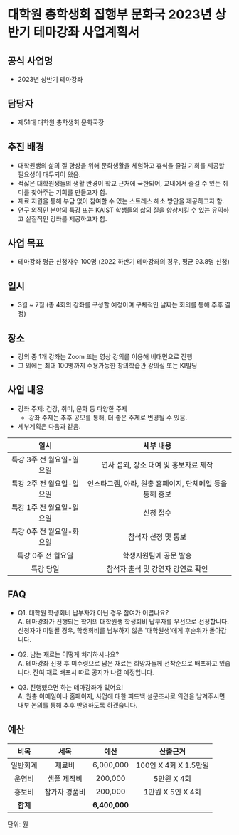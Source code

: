 
대학원 총학생회 집행부 문화국 2023년 상반기 테마강좌 사업계획서
===

## 공식 사업명
- 2023년 상반기 테마강좌

## 담당자
- 제51대 대학원 총학생회 문화국장

## 추진 배경
- 대학원생의 삶의 질 향상을 위해 문화생활을 체험하고 휴식을 즐길 기회를 제공할 필요성이 대두되어 왔음.
- 적잖은 대학원생들의 생활 반경이 학교 근처에 국한되어, 교내에서 즐길 수 있는 취미를 찾아주는 기회를 만들고자 함.
- 재료 지원을 통해 부담 없이 참여할 수 있는 스트레스 해소 방안을 제공하고자 함.
- 연구 외적인 분야의 특강 또는 KAIST 학생들의 삶의 질을 향상시킬 수 있는 유익하고 실질적인 강좌를 제공하고자 함.

## 사업 목표
- 테마강좌 평균 신청자수 100명 (2022 하반기 테마강좌의 경우, 평균 93.8명 신청)

## 일시
- 3월 ~ 7월 (총 4회의 강좌를 구성할 예정이며 구체적인 날짜는 회의를 통해 추후 결정)

## 장소
- 강의 중 1개 강좌는 Zoom 또는 영상 강의를 이용해 비대면으로 진행
- 그 외에는 최대 100명까지 수용가능한 창의학습관 강의실 또는 KI빌딩

## 사업 내용
- 강좌 주제: 건강, 취미, 문화 등 다양한 주제
    -   강좌 주제는 추후 공모를 통해, 더 좋은 주제로 변경될 수 있음.
- 세부계획은 다음과 같음.

|  **일시** | **세부 내용** |
|:----------:|:------------:|
|특강 3주 전 월요일-일요일 | 연사 섭외, 장소 대여 및 홍보자료 제작 |
|특강 2주 전 월요일-일요일 | 인스타그램, 아라, 원총 홈페이지, 단체메일 등을 통해 홍보 |
|특강 1주 전 월요일-일요일 | 신청 접수 |
|특강 0주 전 월요일-화요일 | 참석자 선정 및 통보 |
|특강 0주 전 월요일 | 학생지원팀에 공문 발송 |
|특강 당일 | 참석자 출석 및 강연자 강연료 확인 |

## FAQ
- Q1. 대학원 학생회비 납부자가 아닌 경우 참여가 어렵나요? <br/> A. 테마강좌가 진행되는 학기의 대학원생 학생회비 납부자를 우선으로 선정합니다. 신청자가 미달될 경우, 학생회비를 납부하지 않은 '대학원생'에게 후순위가 돌아갑니다.

- Q2. 남는 재료는 어떻게 처리하시나요? <br/> A. 테마강좌 신청 후 미수령으로 남은 재료는 희망자들께 선착순으로 배포하고 있습니다. 잔여 재료 배포시 따로 공지가 나갈 예정입니다.

- Q3. 진행했으면 하는 테마강좌가 있어요! <br/> A. 원총 이메일이나 홈페이지, 사업에 대한 피드백 설문조사로 의견을 남겨주시면 내부 논의를 통해 추후 반영하도록 하겠습니다.


## 예산
|  **비목** |   **세목**   | **예산** | **산출근거** |
|:---------:|:-----------:|:----------:|:----------------:|
| 일반회계 | 재료비     | 6,000,000 | 100인 X 4회 X 1.5만원 |
| 운영비   | 샘플 제작비 | 200,000   | 5만원 X 4회       |
| 홍보비   | 참가자 경품비 | 200,000   | 1만원 X 5인 X 4회       |
| **합계**     |            | **6,400,000** |                 |

단위: 원
